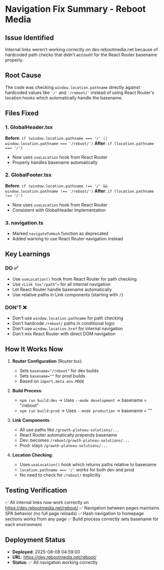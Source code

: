 # Navigation Fix Summary - Reboot Media

## Issue Identified
Internal links weren't working correctly on dev.rebootmedia.net because of hardcoded path checks that didn't account for the React Router basename properly.

## Root Cause
The code was checking `window.location.pathname` directly against hardcoded values like `'/'` and `'/reboot/'` instead of using React Router's location hooks which automatically handle the basename.

## Files Fixed

### 1. GlobalHeader.tsx
**Before**: `if (window.location.pathname === '/' || window.location.pathname === '/reboot/')`
**After**: `if (location.pathname === '/')`
- Now uses `useLocation` hook from React Router
- Properly handles basename automatically

### 2. GlobalFooter.tsx  
**Before**: `if (window.location.pathname !== '/' && window.location.pathname !== '/reboot/')`
**After**: `if (location.pathname !== '/')`
- Now uses `useLocation` hook from React Router
- Consistent with GlobalHeader implementation

### 3. navigation.ts
- Marked `navigateToHash` function as deprecated
- Added warning to use React Router navigation instead

## Key Learnings

### DO ✅
- Use `useLocation()` hook from React Router for path checking
- Use `<Link to="/path">` for all internal navigation
- Let React Router handle basename automatically
- Use relative paths in Link components (starting with `/`)

### DON'T ❌
- Don't use `window.location.pathname` for path checking
- Don't hardcode `/reboot/` paths in conditional logic
- Don't use `window.location.href` for internal navigation
- Don't mix React Router with direct DOM navigation

## How It Works Now

1. **Router Configuration** (Router.tsx):
   - Sets `basename="/reboot"` for dev builds
   - Sets `basename=""` for prod builds
   - Based on `import.meta.env.MODE`

2. **Build Process**:
   - `npm run build:dev` → Uses `--mode development` → basename = "/reboot"
   - `npm run build:prod` → Uses `--mode production` → basename = ""

3. **Link Components**:
   - All use paths like `/growth-plateau-solutions/...`
   - React Router automatically prepends basename
   - Dev: becomes `/reboot/growth-plateau-solutions/...`
   - Prod: stays `/growth-plateau-solutions/...`

4. **Location Checking**:
   - Uses `useLocation()` hook which returns paths relative to basename
   - `location.pathname === '/'` works for both dev and prod
   - No need to check for `/reboot/` explicitly

## Testing Verification

✅ All internal links now work correctly on https://dev.rebootmedia.net/reboot/
✅ Navigation between pages maintains SPA behavior (no full page reloads)
✅ Hash navigation to homepage sections works from any page
✅ Build process correctly sets basename for each environment

## Deployment Status
- **Deployed**: 2025-08-08 04:59:00
- **URL**: https://dev.rebootmedia.net/reboot/
- **Status**: ✅ All navigation working correctly